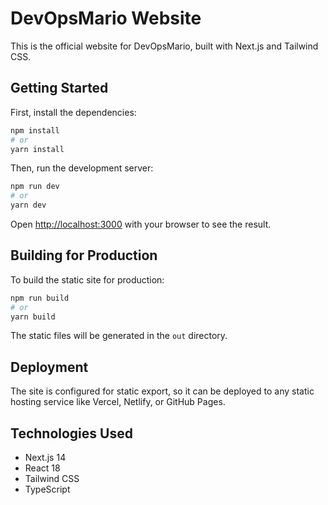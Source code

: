 # DevOpsMario Website

This is the official website for DevOpsMario, built with Next.js and Tailwind CSS.

## Getting Started

First, install the dependencies:

```bash
npm install
# or
yarn install
```

Then, run the development server:

```bash
npm run dev
# or
yarn dev
```

Open [http://localhost:3000](http://localhost:3000) with your browser to see the result.

## Building for Production

To build the static site for production:

```bash
npm run build
# or
yarn build
```

The static files will be generated in the `out` directory.

## Deployment

The site is configured for static export, so it can be deployed to any static hosting service like Vercel, Netlify, or GitHub Pages.

## Technologies Used

- Next.js 14
- React 18
- Tailwind CSS
- TypeScript
